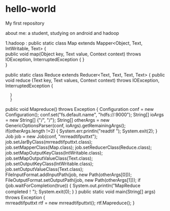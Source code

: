 # hello-world
My first repository

about me: a student, studying on android and hadoop

1.hadoop :
public static class Map extends Mapper<Object, Text, IntWritable, Text> {                 
		public void map(Object key, Text value, Context context) throws IOException, InterruptedException {
		}		
		}

public static class Reduce extends Reducer<Text, Text, Text, Text> {
		public void reduce (Text key, Text values, Context context) throws IOException, InterruptedException {

	  }
	  }
public void Mapreduce() throws Exception {
      Configuration conf = new Configuration();
			conf.set("fs.default.name", "hdfs://:9000");
			String[] ioArgs = new String[] {"/", "/"};
			String[] otherArgs = new GenericOptionsParser(conf, ioArgs).getRemainingArgs();		
			if(otherArgs.length !=2) {
				System.err.println("readtif <in> <out>");
				System.exit(2);
			}		
			Job job = new Job(conf, "mrreadtifputtxt");
			job.setJarByClass(mrreadtifputtxt.class);		
			job.setMapperClass(Map.class);
			job.setReducerClass(Reduce.class);
			job.setMapOutputKeyClass(IntWritable.class);
			job.setMapOutputValueClass(Text.class);
			job.setOutputKeyClass(IntWritable.class);
			job.setOutputValueClass(Text.class);		
			FileInputFormat.addInputPath(job, new Path(otherArgs[0]));
			FileOutputFormat.setOutputPath(job,  new Path(otherArgs[1]));
			if (job.waitForCompletion(true)) {
				System.out.println("MapReduce completed！");
				System.exit(0);
			}
  }
public static void main(String[] args) throws Exception {	
    	mrreadtifputtxt rtf = new mrreadtifputtxt();
		  rtf.Mapreduce();
	}
